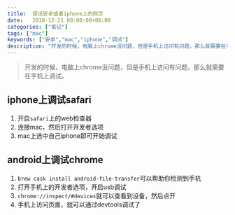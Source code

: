 ```yaml
---
title:  调试安卓或者iphone上的网页
date:   2018-12-21 00:00:00+08:00
categories: ["笔记"]
tags: ["mac"]
keywords: ["安卓","mac","iphone","调试"]
description: "开发的时候，电脑上chrome没问题，但是手机上访问有问题，那么就需要在手机上调试"
---
```



> 开发的时候，电脑上chrome没问题，但是手机上访问有问题，那么就需要在手机上调试。

## iphone上调试safari

1. 开启`safari`上的web检查器
2. 连接mac，然后打开开发者选项
3. mac上选中自己iphone即可开始调试

## android上调试chrome

1. `brew cask install android-file-transfer`可以帮助你检测到手机
2. 打开手机上的开发者选项，开启usb调试
3. `chrome://inspect/#devices`就可以查看到设备，然后点开
4. 手机上访问页面，就可以通过devtools调试了